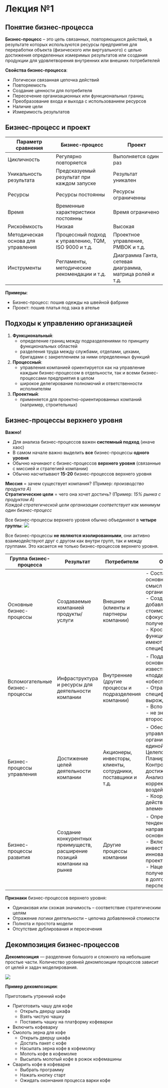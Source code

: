 # Лекция №1

## Понятие бизнес-процесса
**Бизнес-процесс** – это цепь связанных, повторяющихся действий, в результате которых используются ресурсы предприятия для переработки объекта (физического или виртуального) с целью достижения определенных измеримых результатов или создания продукции для удовлетворения внутренних или внешних потребителей

**Свойства бизнес-процесса**:
- Логически связанная цепочка действий
- Повторяемость
- Создание ценности для потребителя
- Пересечение организационных или функциональных границ
- Преобразование входа и выхода с использованием ресурсов
- Наличие цели
- Измеримость результатов


## Бизнес-процесс и проект
Параметр сравнения                 | Бизнес-процесс                                       | Проект
-----------------------------------|------------------------------------------------------|--------------------------------------------------------
Цикличность                        | Регулярно повторяется                                | Выполняется один раз
Уникальность результата            | Предсказуемый результат при каждом запуске           | Результат уникален
Ресурсы                            | Ресурсы постоянны                                    | Ресурсы ограниченны
Время                              | Временные характеристики постоянны                   | Время ограничено
Рискоёмкость                       | Низкая                                               | Высокая
Методическая основа для управления | Процессный подход к управлению, TQM, ISO 9000 и т.д. | Проектное управление, PMBOK и т.д.
Инструменты                        | Регламенты, методические рекомендации и т.д.         | Диаграмма Ганта, сетевая диаграмма, матрица ролей и т.д.

**Примеры**: 
- Бизнес-процесс: пошив одежды на швейной фабрике
- Проект: пошив платья под зака в ателье


## Подходы к управлению организацией
1. **Функциональный**:
   - определение границ между подразделениями по принципу функциональных областей
   - разделения труда между службами, отделами, цехами, бригадами с закреплением за ними определенных функций
2. **Процессный**:
   - управления компанией ориентируется как на управление каждым бизнес-процессом в отдельности, так и всеми бизнес-процессами предприятия в целом
   - широкое делегирование полномочий и ответственности исполнителям
3. **Проектный**:
   - применяется для проектно-ориентированных компаний (например, строительных)


## Бизнес-процессы верхнего уровня
**Важно!**
- Для анализа бизнес-процессов важен **системный подход** (иначе хаос)
- В самом начале важно выделить **все** бизнес-процессы **одного уровня**
- Обычно начинают с бизнес-процессов **верхнего уровня** (связанные с миссией и стратегией компании)
- Обычно насчитывают **15-20** бизнес-процессов верхнего уровня

**Миссия** = зачем существует компания? (Пример: *производство продукта А*)<br>
**Стратигические цели** = чего она хочет достичь? (Пример: *15% рынка с продуктом А*)<br>
*Каждой стратегической цели организации соответствует как минимум один бизнес-процесс*

Все бизнес-процессы верхнего уровня обычно объединяют в **четыре группы**:
![](Лекция_1_схема_1.png)

Все бизнес-процессы **не являются изолированными**, они активно взаимодействуют друг с другом как внутри групп, так и между группами. Это касается не только бизнес-процессов верхнего уровня.

Группа бизнес-процесса          | Результат                                                               | Потребители                                                 | Описание
--------------------------------|-------------------------------------------------------------------------|-------------------------------------------------------------|----------
Основные бизнес-процессы        | Создаваемые компанией продукты/услуги                                   | Внешние (клиенты и партнеры компании)                       | - Составляют основную суть и смысл деятельности организации<br> - Создают добавленную стоимость, сфокусированы на получение прибыли<br> - Кросс-функциональны, имеют отраслевую специфику
Вспомогательные бизнес-процессы | Инфраструктура и ресурсы для деятельности компании                      | Внутренние (другие процессы и подразделения компании) | - Поддерживают основные (так же  известны как «поддерживающие», «обеспечивающие»)<br> - Отраслевая специфика вырождена слабо<br> - Вспомогательные - не значит второсортные
Бизнес-процессы управления      | Достижение целей деятельности компании                                  | Акционеры, инвесторы, клиенты, сотрудники, поставщики и т.д. | - Обеспечивают управление организацией как единой системой: Целеполагание, Планирование, Контроль достижения целей, Анализ и выработка корректирующих воздействий<br> - Координация действий отдельных элементов
Бизнес-процессы развития        | Создание конкурентных преимуществ, расширение позиций компании на рынке | Другие процессы компании | - Определяют тенденции и направление основных процессов<br> - Включают инвестиционные и инновационные проекты<br> - Нацелены на получение прибыли в долгосрочной перспективе

**Признаки** бизнес-процессов верхнего уровня:
- Одинаковая или схожая значимость – соответствие стратегическим целям
- Отражение логики деятельности – цепочка добавленной стоимости
- Полнота и простота модели
- Отсутствие дублирования и пересечения


## Декомпозиция бизнес-процессов
**Декомпозиция** — разделение большого и сложного на небольшие простые части. Количество уровней декомпозиции процессов зависит от целей и задач моделирования.

![](Лекция_1_схема_2.png)

**Пример декомпозиции**:

Приготовить утренний кофе
- Приготовить чашу для кофе
  - Открыть дверцу шкафа
  - Взять чистую чашку
  - Поставить чашку на платформу кофеварки
- Включить кофеварку
- Смолоть зерна для кофе
  - Открыть дверцу шкафа
  - Достать пакет с кофе
  - Насыпать зерна кофе в кофемолку
  - Молоть кофе в кофемолке
  - Высыпать молотый кофе в рожок кофемашины
- Сварить кофе в кофеварке
  - Выбрать программу
  - Нажать кнопку старт
  - Ожидать окончания процесса варки кофе

